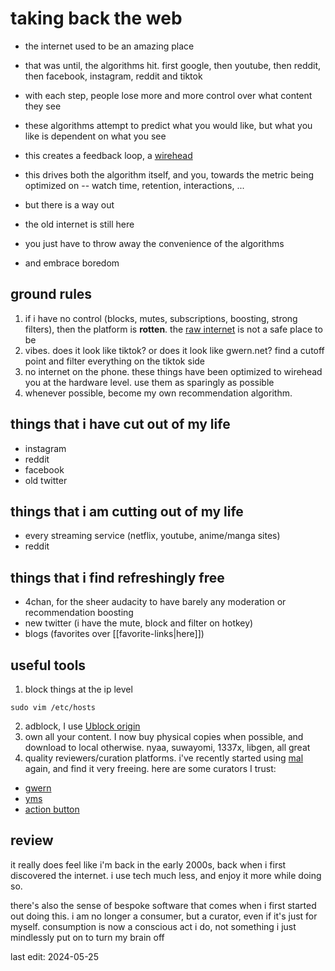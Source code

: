 # taking back the web

- the internet used to be an amazing place
- that was until, the algorithms hit. first google, then youtube, then reddit, then facebook, instagram, reddit and tiktok
- with each step, people lose more and more control over what content they see
- these algorithms attempt to predict what you would like, but what you like is dependent on what you see
- this creates a feedback loop, a [wirehead](https://en.wikipedia.org/wiki/Wirehead_(science_fiction))
- this drives both the algorithm itself, and you, towards the metric being optimized on -- watch time, retention, interactions, ...

- but there is a way out
- the old internet is still here
- you just have to throw away the convenience of the algorithms
- and embrace boredom

## ground rules
1. if i have no control (blocks, mutes, subscriptions, boosting, strong filters), then the platform is **rotten**. the [raw internet](https://x.com/karpathy/status/1766509149297189274) is not a safe place to be
2. vibes. does it look like tiktok? or does it look like gwern.net? find a cutoff point and filter everything on the tiktok side
3. no internet on the phone. these things have been optimized to wirehead you at the hardware level. use them as sparingly as possible
4. whenever possible, become my own recommendation algorithm.
 
## things that i have cut out of my life
- instagram
- reddit
- facebook
- old twitter

## things that i am cutting out of my life
- every streaming service (netflix, youtube, anime/manga sites)
- reddit

## things that i find refreshingly free 
- 4chan, for the sheer audacity to have barely any moderation or recommendation boosting
- new twitter (i have the mute, block and filter on hotkey) 
- blogs (favorites over [[favorite-links|here]])

## useful tools
1. block things at the ip level
```
sudo vim /etc/hosts
```
2. adblock, I use [Ublock origin](https://ublockorigin.com/)
3. own all your content. I now buy physical copies when possible, and download to local otherwise. nyaa, suwayomi, 1337x, libgen, all great
4. quality reviewers/curation platforms. i've recently started using [mal](https://myanimelist.net/animelist/spikedoanzz?status=7&order=4&order2=0) again, and find it very freeing. here are some curators I trust:
- [gwern](https://gwern.net/)
- [yms](https://www.yourmoviesucks.org/)
- [action button](https://www.actionbutton.net/)

## review 

it really does feel like i'm back in the early 2000s, back when i first discovered the internet. i use tech much less, and enjoy it more while doing so.

there's also the sense of bespoke software that comes when i first started out doing this. i am no longer a consumer, but a curator, even if it's just for myself. consumption is now a conscious act i do, not something i just mindlessly put on to turn my brain off

last edit: 2024-05-25